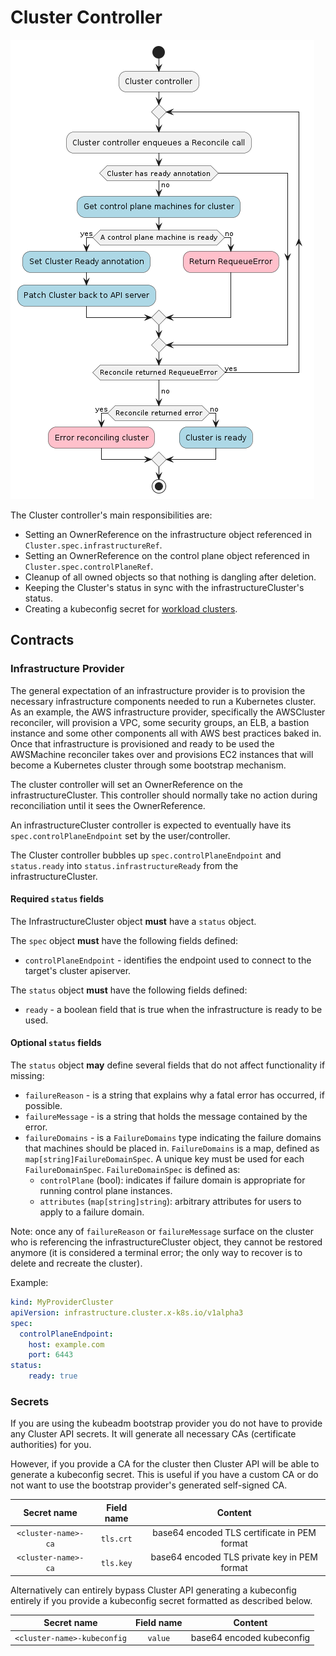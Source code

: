 # Cluster Controller

![](../../../images/cluster-admission-cluster-controller.png)

The Cluster controller's main responsibilities are:

* Setting an OwnerReference on the infrastructure object referenced in `Cluster.spec.infrastructureRef`.
* Setting an OwnerReference on the control plane object referenced in `Cluster.spec.controlPlaneRef`.
* Cleanup of all owned objects so that nothing is dangling after deletion.
* Keeping the Cluster's status in sync with the infrastructureCluster's status.
* Creating a kubeconfig secret for [workload clusters](../../../reference/glossary.md#workload-cluster).

## Contracts

### Infrastructure Provider

The general expectation of an infrastructure provider is to provision the necessary infrastructure components needed to
run a Kubernetes cluster. As an example, the AWS infrastructure provider, specifically the AWSCluster reconciler, will
provision a VPC, some security groups, an ELB, a bastion instance and some other components all with AWS best practices
baked in. Once that infrastructure is provisioned and ready to be used the AWSMachine reconciler takes over and
provisions EC2 instances that will become a Kubernetes cluster through some bootstrap mechanism.

The cluster controller will set an OwnerReference on the infrastructureCluster. This controller should normally take no action during reconciliation until it sees the OwnerReference.

An infrastructureCluster controller is expected to eventually have its `spec.controlPlaneEndpoint` set by the user/controller.

The Cluster controller bubbles up `spec.controlPlaneEndpoint` and `status.ready` into `status.infrastructureReady` from the infrastructureCluster.

#### Required `status` fields

The InfrastructureCluster object **must** have a `status` object.

The `spec` object **must** have the following fields defined:

- `controlPlaneEndpoint` - identifies the endpoint used to connect to the target's cluster apiserver.

The `status` object **must** have the following fields defined:

- `ready` - a boolean field that is true when the infrastructure is ready to be used.

#### Optional `status` fields

The `status` object **may** define several fields that do not affect functionality if missing:

* `failureReason` - is a string that explains why a fatal error has occurred, if possible.
* `failureMessage` - is a string that holds the message contained by the error.
* `failureDomains` - is a `FailureDomains` type indicating the failure domains that machines should be placed in. `FailureDomains`
is a map, defined as `map[string]FailureDomainSpec`. A unique key must be used for each `FailureDomainSpec`.
`FailureDomainSpec` is defined as:
    - `controlPlane` (bool): indicates if failure domain is appropriate for running control plane instances.
    - `attributes` (`map[string]string`): arbitrary attributes for users to apply to a failure domain.

Note: once any of `failureReason` or `failureMessage` surface on the cluster who is referencing the infrastructureCluster object, 
they cannot be restored anymore (it is considered a terminal error; the only way to recover is to delete and recreate the cluster).

Example:
```yaml
kind: MyProviderCluster
apiVersion: infrastructure.cluster.x-k8s.io/v1alpha3
spec:
  controlPlaneEndpoint:
    host: example.com
    port: 6443
status:
    ready: true
```

### Secrets

If you are using the kubeadm bootstrap provider you do not have to provide any Cluster API secrets. It will generate
all necessary CAs (certificate authorities) for you.

However, if you provide a CA for the cluster then Cluster API will be able to generate a kubeconfig secret.
This is useful if you have a custom CA or do not want to use the bootstrap provider's generated self-signed CA.

| Secret name | Field name | Content |
|:---:|:---:|:---:|
|`<cluster-name>-ca`|`tls.crt`|base64 encoded TLS certificate in PEM format|
|`<cluster-name>-ca`|`tls.key`|base64 encoded TLS private key in PEM format|

Alternatively can entirely bypass Cluster API generating a kubeconfig entirely if you provide a kubeconfig secret
formatted as described below.

| Secret name | Field name | Content |
|:---:|:---:|:---:|
|`<cluster-name>-kubeconfig`|`value`|base64 encoded kubeconfig|
